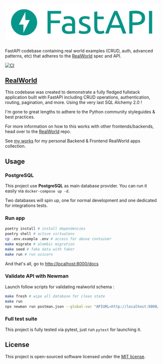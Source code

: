 # ![RealWorld Example App](logo.png)

FastAPI codebase containing real world examples (CRUD, auth, advanced patterns, etc) that adheres to the [RealWorld](https://github.com/gothinkster/realworld-example-apps) spec and API.

[![CI](https://concourse.okami101.io/api/v1/teams/main/pipelines/conduit-fastapi/badge)](https://concourse.okami101.io/teams/main/pipelines/conduit-fastapi)

## [RealWorld](https://github.com/gothinkster/realworld)

This codebase was created to demonstrate a fully fledged fullstack application built with FastAPI including CRUD operations, authentication, routing, pagination, and more. Using the very last SQL Alchemy 2.0 !

I'm gone to great lengths to adhere to the Python community styleguides & best practices.

For more information on how to this works with other frontends/backends, head over to the [RealWorld](https://github.com/gothinkster/realworld) repo.

See [my works](https://blog.okami101.io/works/) for my personal Backend & Frontend RealWorld apps collection.

## Usage

### PostgreSQL

This project use **PostgreSQL** as main database provider. You can run it easily via `docker-compose up -d`.

Two databases will spin up, one for normal development and one dedicated for integrations tests.

### Run app

```sh
poetry install # install dependencies
poetry shell # active virtualenv
cp .env.example .env # access for above container
make migrate # alembic migration
make seed # fake data with faker
make run # run uvicorn
```

And that's all, go to <http://localhost:8000/docs>

### Validate API with Newman

Launch follow scripts for validating realworld schema :

```sh
make fresh # wipe all database for clean state
make run
npx newman run postman.json --global-var "APIURL=http://localhost:8000/api" --global-var="USERNAME=johndoe" --global-var="EMAIL=john.doe@example.com" --global-var="PASSWORD=password"
```

### Full test suite

This project is fully tested via pytest, just run `pytest` for launching it.

## License

This project is open-sourced software licensed under the [MIT license](https://adr1enbe4udou1n.mit-license.org).
